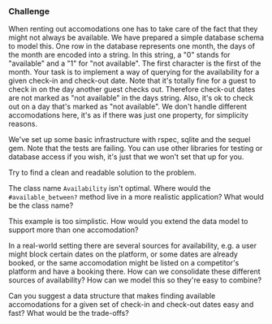 ### Challenge

When renting out accomodations one has to take care of the fact that
they might not always be available. We have prepared a simple database
schema to model this. One row in the database represents one month,
the days of the month are encoded into a string. In this string, a "0"
stands for "available" and a "1" for "not available". The first
character is the first of the month. Your task is to implement a way
of querying for the availability for a given check-in and check-out
date. Note that it's totally fine for a guest to check in on the day
another guest checks out. Therefore check-out dates are not marked as
"not available" in the days string. Also, it's ok to check out on a
day that's marked as "not available". We don't handle different
accomodations here, it's as if there was just one property, for
simplicity reasons.

We've set up some basic infrastructure with rspec, sqlite and the
sequel gem. Note that the tests are failing. You can use other
libraries for testing or database access if you wish, it's just that
we won't set that up for you.

Try to find a clean and readable solution to the problem. 


The class name `Availability` isn't optimal. Where would the
`#available_between?` method live in a more realistic application?
What would be the class name?

This example is too simplistic. How would you extend the data model
to support more than one accomodation?
  
In a real-world setting there are several sources for availability,
e.g. a user might block certain dates on the platform, or some dates
are already booked, or the same accomodation might be listed on a
competitor's platform and have a booking there. How can we
consolidate these different sources of availability? How can we
model this so they're easy to combine?

Can you suggest a data structure that makes finding available
accomodations for a given set of check-in and check-out dates easy
and fast? What would be the trade-offs?
